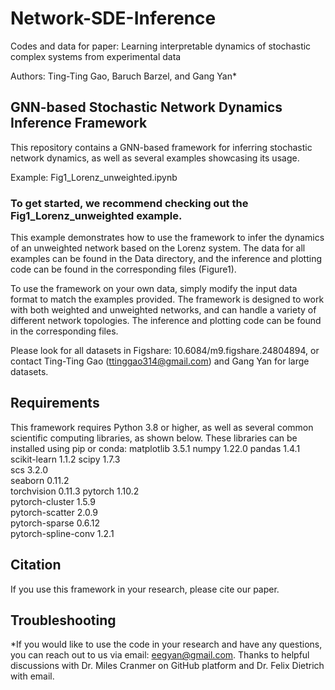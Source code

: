# Network-SDE-Inference
Codes and data for paper: Learning interpretable dynamics of stochastic complex systems from experimental data

Authors: Ting-Ting Gao, Baruch Barzel, and Gang Yan*

## GNN-based Stochastic Network Dynamics Inference Framework

This repository contains a GNN-based framework for inferring stochastic network dynamics, as well as several examples showcasing its usage. 

Example: Fig1_Lorenz_unweighted.ipynb


### To get started, we recommend checking out the Fig1_Lorenz_unweighted example. 
This example demonstrates how to use the framework to infer the dynamics of an unweighted network based on the Lorenz system. The data for all examples can be found in the Data directory, and the inference and plotting code can be found in the corresponding files (Figure1).

To use the framework on your own data, simply modify the input data format to match the examples provided. The framework is designed to work with both weighted and unweighted networks, and can handle a variety of different network topologies. The inference and plotting code can be found in the corresponding files.

Please look for all datasets in Figshare: 10.6084/m9.figshare.24804894, or contact Ting-Ting Gao (ttinggao314@gmail.com) and Gang Yan for large datasets.

## Requirements
This framework requires Python 3.8 or higher, as well as several common scientific computing libraries, as shown below. These libraries can be installed using pip or conda:
matplotlib                3.5.1
numpy                     1.22.0
pandas                    1.4.1
scikit-learn              1.1.2
scipy                     1.7.3            
scs                       3.2.0               
seaborn                   0.11.2  
torchvision               0.11.3
pytorch                   1.10.2          
pytorch-cluster           1.5.9      
pytorch-scatter           2.0.9          
pytorch-sparse            0.6.12          
pytorch-spline-conv       1.2.1  

## Citation
If you use this framework in your research, please cite our paper.


## Troubleshooting
*If you would like to use the code in your research and have any questions, you can reach out to us via email: eegyan@gmail.com.
Thanks to helpful discussions with Dr. Miles Cranmer on GitHub platform and Dr. Felix Dietrich with email.
